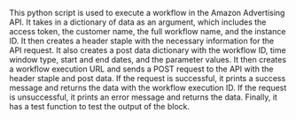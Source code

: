 This python script is used to execute a workflow in the Amazon Advertising API. It takes in a dictionary of data as an argument, which includes the access token, the customer name, the full workflow name, and the instance ID. It then creates a header staple with the necessary information for the API request. It also creates a post data dictionary with the workflow ID, time window type, start and end dates, and the parameter values. It then creates a workflow execution URL and sends a POST request to the API with the header staple and post data. If the request is successful, it prints a success message and returns the data with the workflow execution ID. If the request is unsuccessful, it prints an error message and returns the data. Finally, it has a test function to test the output of the block.